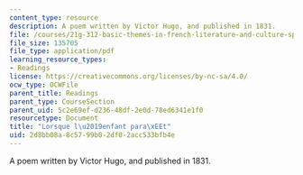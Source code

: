```yaml
---
content_type: resource
description: A poem written by Victor Hugo, and published in 1831.
file: /courses/21g-312-basic-themes-in-french-literature-and-culture-spring-2011/2d8bb08a8c5799b02df02acc533bfb4e_MIT21G_312S11_vhugopoem.pdf
file_size: 135705
file_type: application/pdf
learning_resource_types:
- Readings
license: https://creativecommons.org/licenses/by-nc-sa/4.0/
ocw_type: OCWFile
parent_title: Readings
parent_type: CourseSection
parent_uid: 5c2e69ef-d236-48df-2e0d-78ed6341e1f0
resourcetype: Document
title: "Lorsque l\u2019enfant para\xEEt"
uid: 2d8bb08a-8c57-99b0-2df0-2acc533bfb4e
---
```

A poem written by Victor Hugo, and published in 1831.